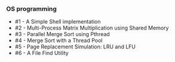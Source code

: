 ### OS programming
* #1 - A Simple Shell implementation
* #2 - Multi-Process Matrix Multiplication using Shared Memory
* #3 - Parallel Merge Sort using Pthread
* #4 - Merge Sort with a Thread Pool
* #5 - Page Replacement Simulation: LRU and LFU
* #6 - A File Find Utility
